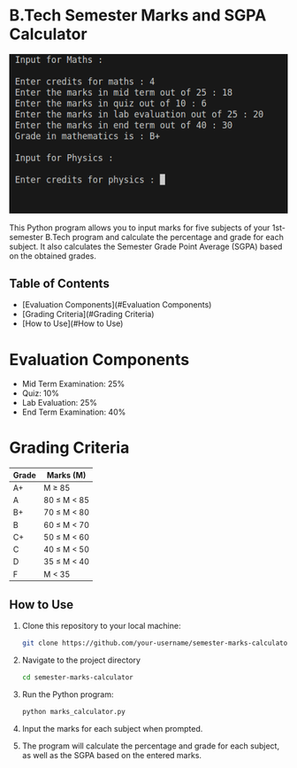 # B.Tech Semester Marks and SGPA Calculator

![calc_sgpa](screenshot.png)

This Python program allows you to input marks for five subjects of your 1st-semester B.Tech program and calculate the percentage and grade for each subject. It also calculates the Semester Grade Point Average (SGPA) based on the obtained grades.

## Table of Contents

- [Evaluation Components](#Evaluation Components)
- [Grading Criteria](#Grading Criteria)
- [How to Use](#How to Use)
# Evaluation Components

- Mid Term Examination: 25%
- Quiz: 10%
- Lab Evaluation: 25%
- End Term Examination: 40%

# Grading Criteria

| Grade  | Marks (M) |
|--------|----------|
| A+     | M ≥ 85   |
| A      | 80 ≤ M < 85 |
| B+     | 70 ≤ M < 80 |
| B      | 60 ≤ M < 70 |
| C+     | 50 ≤ M < 60 |
| C      | 40 ≤ M < 50 |
| D      | 35 ≤ M < 40 |
| F      | M < 35   |

## How to Use

1. Clone this repository to your local machine:

   ```bash
   git clone https://github.com/your-username/semester-marks-calculator.git
2. Navigate to the project directory
   ```bash
   cd semester-marks-calculator
3. Run the Python program:
   ```bash
   python marks_calculator.py
4. Input the marks for each subject when prompted.

5. The program will calculate the percentage and grade for each subject, as well as the SGPA based on the entered marks.

   


